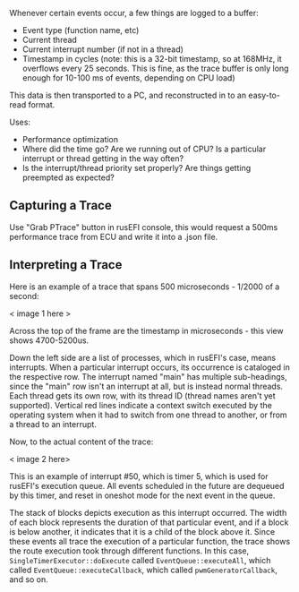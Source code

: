 Whenever certain events occur, a few things are logged to a buffer:
- Event type (function name, etc)
- Current thread
- Current interrupt number (if not in a thread)
- Timestamp in cycles (note: this is a 32-bit timestamp, so at 168MHz, it overflows every 25 seconds. This is fine, as the trace buffer is only long enough for 10-100 ms of events, depending on CPU load)

This data is then transported to a PC, and reconstructed in to an easy-to-read format.

Uses:
- Performance optimization
- Where did the time go? Are we running out of CPU? Is a particular interrupt or thread getting in the way often?
- Is the interrupt/thread priority set properly? Are things getting preempted as expected?

## Capturing a Trace

Use "Grab PTrace" button in rusEFI console, this would request a 500ms performance trace from ECU and write it into a .json file.

## Interpreting a Trace

Here is an example of a trace that spans 500 microseconds - 1/2000 of a second:

< image 1 here >

Across the top of the frame are the timestamp in microseconds - this view shows 4700-5200us.

Down the left side are a list of processes, which in rusEFI's case, means interrupts.  When a particular interrupt occurs, its occurrence is cataloged in the respective row.  The interrupt named "main" has multiple sub-headings, since the "main" row isn't an interrupt at all, but is instead normal threads.  Each thread gets its own row, with its thread ID (thread names aren't yet supported).  Vertical red lines indicate a context switch executed by the operating system when it had to switch from one thread to another, or from a thread to an interrupt.

Now, to the actual content of the trace:

< image 2 here>

This is an example of interrupt #50, which is timer 5, which is used for rusEFI's execution queue.  All events scheduled in the future are dequeued by this timer, and reset in oneshot mode for the next event in the queue.

The stack of blocks depicts execution as this interrupt occurred.  The width of each block represents the duration of that particular event, and if a block is below another, it indicates that it is a child of the block above it.  Since these events all trace the execution of a particular function, the trace shows the route execution took through different functions.  In this case, `SingleTimerExecutor::doExecute` called `EventQueue::executeAll`, which called `EventQueue::executeCallback`, which called `pwmGeneratorCallback`, and so on.